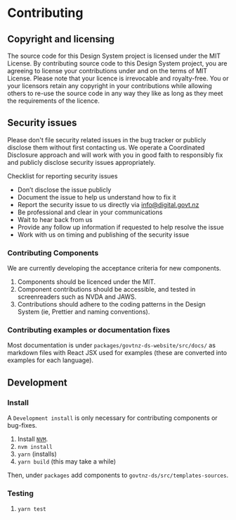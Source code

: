 # Contributing

## Copyright and licensing

The source code for this Design System project is licensed under the MIT License. By contributing source code to this Design System project, you are agreeing to license your contributions under and on the terms of MIT License. Please note that your licence is irrevocable and royalty-free. You or your licensors retain any copyright in your contributions while allowing others to re-use the source code in any way they like as long as they meet the requirements of the licence.

## Security issues

Please don't file security related issues in the bug tracker or publicly disclose them without first contacting us. We operate a Coordinated Disclosure approach and will work with you in good faith to responsibly fix and publicly disclose security issues appropriately.

Checklist for reporting security issues

- Don’t disclose the issue publicly
- Document the issue to help us understand how to fix it
- Report the security issue to us directly via info@digital.govt.nz
- Be professional and clear in your communications
- Wait to hear back from us
- Provide any follow up information if requested to help resolve the issue
- Work with us on timing and publishing of the security issue

### Contributing Components

We are currently developing the acceptance criteria for new components.

1. Components should be licenced under the MIT.
2. Component contributions should be accessible, and tested in screenreaders such as NVDA and JAWS.
3. Contributions should adhere to the coding patterns in the Design System (ie, Prettier and naming conventions).

### Contributing examples or documentation fixes

Most documentation is under `packages/govtnz-ds-website/src/docs/` as markdown files with React JSX used for examples (these are converted into examples for each language).

## Development

### Install

A `Development install` is only necessary for contributing components or bug-fixes.

1. Install [`NVM`](https://github.com/creationix/nvm#installation).
2. `nvm install`
3. `yarn` (installs)
4. `yarn build` (this may take a while)

Then, under `packages` add components to `govtnz-ds/src/templates-sources`.

### Testing

1. `yarn test`
